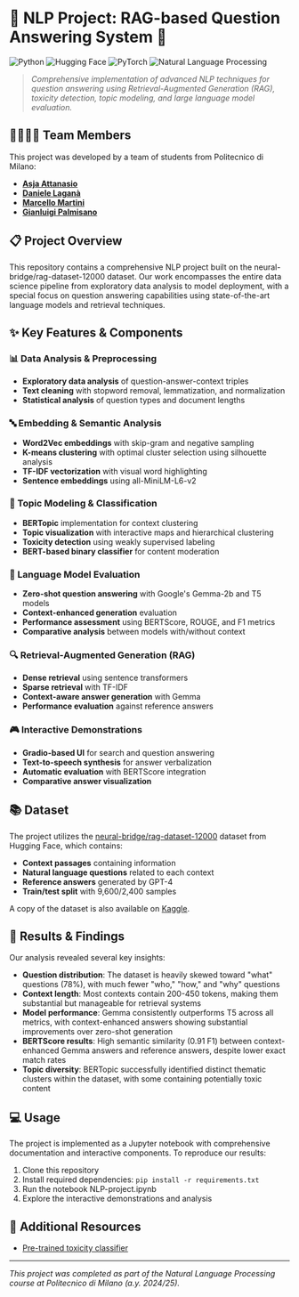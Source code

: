 # 🚀 NLP Project: RAG-based Question Answering System 🤖

![Python](https://img.shields.io/badge/Python-3776AB?style=for-the-badge&logo=python&logoColor=white)
![Hugging Face](https://img.shields.io/badge/Hugging_Face-FFD21E?style=for-the-badge&logo=huggingface&logoColor=black)
![PyTorch](https://img.shields.io/badge/PyTorch-EE4C2C?style=for-the-badge&logo=pytorch&logoColor=white)
![Natural Language Processing](https://img.shields.io/badge/NLP-8A2BE2?style=for-the-badge)

> *Comprehensive implementation of advanced NLP techniques for question answering using Retrieval-Augmented Generation (RAG), toxicity detection, topic modeling, and large language model evaluation.*

## 👨‍👩‍👧‍👦 Team Members

This project was developed by a  team of students from Politecnico di Milano:

- [**Asja Attanasio**](https://www.linkedin.com/in/asjaattanasio/)
- [**Daniele Laganà**](https://www.linkedin.com/in/danielelagana/)
- [**Marcello Martini**](https://www.linkedin.com/in/martinimarcello00/)
- [**Gianluigi Palmisano**](https://www.linkedin.com/in/gianluigi-palmisano/)

## 📋 Project Overview

This repository contains a comprehensive NLP project built on the neural-bridge/rag-dataset-12000 dataset. Our work encompasses the entire data science pipeline from exploratory data analysis to model deployment, with a special focus on question answering capabilities using state-of-the-art language models and retrieval techniques.

## ✨ Key Features & Components

### 📊 Data Analysis & Preprocessing
- **Exploratory data analysis** of question-answer-context triples
- **Text cleaning** with stopword removal, lemmatization, and normalization
- **Statistical analysis** of question types and document lengths

### 🔤 Embedding & Semantic Analysis
- **Word2Vec embeddings** with skip-gram and negative sampling
- **K-means clustering** with optimal cluster selection using silhouette analysis
- **TF-IDF vectorization** with visual word highlighting
- **Sentence embeddings** using all-MiniLM-L6-v2 

### 🧩 Topic Modeling & Classification
- **BERTopic** implementation for context clustering
- **Topic visualization** with interactive maps and hierarchical clustering
- **Toxicity detection** using weakly supervised labeling
- **BERT-based binary classifier** for content moderation

### 🤖 Language Model Evaluation
- **Zero-shot question answering** with Google's Gemma-2b and T5 models
- **Context-enhanced generation** evaluation
- **Performance assessment** using BERTScore, ROUGE, and F1 metrics
- **Comparative analysis** between models with/without context

### 🔍 Retrieval-Augmented Generation (RAG)
- **Dense retrieval** using sentence transformers
- **Sparse retrieval** with TF-IDF
- **Context-aware answer generation** with Gemma
- **Performance evaluation** against reference answers

### 🎮 Interactive Demonstrations
- **Gradio-based UI** for search and question answering
- **Text-to-speech synthesis** for answer verbalization
- **Automatic evaluation** with BERTScore integration
- **Comparative answer visualization**

## 📚 Dataset

The project utilizes the [neural-bridge/rag-dataset-12000](https://huggingface.co/datasets/neural-bridge/rag-dataset-12000) dataset from Hugging Face, which contains:
- **Context passages** containing information
- **Natural language questions** related to each context
- **Reference answers** generated by GPT-4
- **Train/test split** with 9,600/2,400 samples

A copy of the dataset is also available on [Kaggle](https://www.kaggle.com/datasets/martinimarcello00/rag-dataset-12000).

## 📝 Results & Findings

Our analysis revealed several key insights:

- **Question distribution**: The dataset is heavily skewed toward "what" questions (78%), with much fewer "who," "how," and "why" questions
- **Context length**: Most contexts contain 200-450 tokens, making them substantial but manageable for retrieval systems
- **Model performance**: Gemma consistently outperforms T5 across all metrics, with context-enhanced answers showing substantial improvements over zero-shot generation
- **BERTScore results**: High semantic similarity (0.91 F1) between context-enhanced Gemma answers and reference answers, despite lower exact match rates
- **Topic diversity**: BERTopic successfully identified distinct thematic clusters within the dataset, with some containing potentially toxic content

## 💻 Usage

The project is implemented as a Jupyter notebook with comprehensive documentation and interactive components. To reproduce our results:

1. Clone this repository
2. Install required dependencies: `pip install -r requirements.txt`
3. Run the notebook NLP-project.ipynb
4. Explore the interactive demonstrations and analysis

## 🔗 Additional Resources

- [Pre-trained toxicity classifier](https://www.kaggle.com/martinimarcello00/bert/pytorch/bert-toxic-classifier)

---

*This project was completed as part of the Natural Language Processing course at Politecnico di Milano (a.y. 2024/25).*
